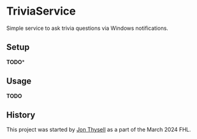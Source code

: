 # TriviaService

Simple service to ask trivia questions via Windows notifications.

## Setup

**TODO***

## Usage

**TODO**

## History

This project was started by [Jon Thysell](mailto://jthysell@microsoft.com) as a part of the March 2024 FHL.